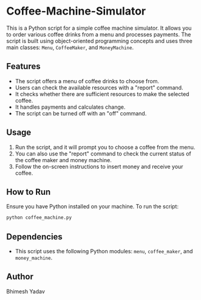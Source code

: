 # Coffee-Machine-Simulator

This is a Python script for a simple coffee machine simulator. It allows you to order various coffee drinks from a menu and processes payments. The script is built using object-oriented programming concepts and uses three main classes: `Menu`, `CoffeeMaker`, and `MoneyMachine`.

## Features

- The script offers a menu of coffee drinks to choose from.
- Users can check the available resources with a "report" command.
- It checks whether there are sufficient resources to make the selected coffee.
- It handles payments and calculates change.
- The script can be turned off with an "off" command.

## Usage

1. Run the script, and it will prompt you to choose a coffee from the menu.
2. You can also use the "report" command to check the current status of the coffee maker and money machine.
3. Follow the on-screen instructions to insert money and receive your coffee.

## How to Run

Ensure you have Python installed on your machine. To run the script:

```bash
python coffee_machine.py
```

## Dependencies

- This script uses the following Python modules: `menu`, `coffee_maker`, and `money_machine`.

## Author

Bhimesh Yadav
